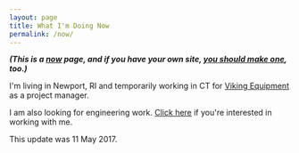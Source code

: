 ```yaml
---
layout: page
title: What I'm Doing Now
permalink: /now/
---
```


**_(This is a [now](http://www.nownownow.com/about) page, and if you have your own site, [you should make one](http://www.nownownow.com/about), too.)_**

I'm living in Newport, RI and temporarily working in CT for [Viking Equipment](http://vikingequip.com) as a project manager.

I am also looking for engineering work. [Click here](/work) if you're interested in working with me.

This update was 11 May 2017.



